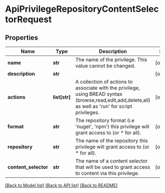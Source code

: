 # ApiPrivilegeRepositoryContentSelectorRequest

## Properties
Name | Type | Description | Notes
------------ | ------------- | ------------- | -------------
**name** | **str** | The name of the privilege.  This value cannot be changed. | [optional] 
**description** | **str** |  | [optional] 
**actions** | **list[str]** | A collection of actions to associate with the privilege, using BREAD syntax (browse,read,edit,add,delete,all) as well as &#x27;run&#x27; for script privileges. | [optional] 
**format** | **str** | The repository format (i.e &#x27;nuget&#x27;, &#x27;npm&#x27;) this privilege will grant access to (or * for all). | [optional] 
**repository** | **str** | The name of the repository this privilege will grant access to (or * for all). | [optional] 
**content_selector** | **str** | The name of a content selector that will be used to grant access to content via this privilege. | [optional] 

[[Back to Model list]](../README.md#documentation-for-models) [[Back to API list]](../README.md#documentation-for-api-endpoints) [[Back to README]](../README.md)

